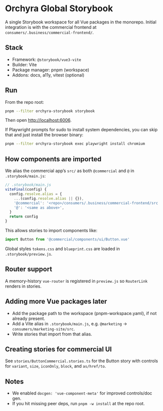 # Orchyra Global Storybook

A single Storybook workspace for all Vue packages in the monorepo. Initial integration is with the commercial frontend at `consumers/.business/commercial-frontend/`.

## Stack

- Framework: `@storybook/vue3-vite`
- Builder: Vite
- Package manager: pnpm (workspace)
- Addons: docs, a11y, vitest (optional)

## Run

From the repo root:

```sh
pnpm --filter orchyra-storybook storybook
```

Then open <http://localhost:6006>.

If Playwright prompts for sudo to install system dependencies, you can skip that and just install the browser binary:

```sh
pnpm --filter orchyra-storybook exec playwright install chromium
```

## How components are imported

We alias the commercial app’s `src/` as both `@commercial` and `@` in `.storybook/main.js`:

```js
// .storybook/main.js
viteFinal(config) {
  config.resolve.alias = {
    ...(config.resolve.alias || {}),
    '@commercial': '<repo>/consumers/.business/commercial-frontend/src',
    '@': '<same as above>',
  }
  return config
}
```

This allows stories to import components like:

```ts
import Button from '@commercial/components/ui/Button.vue'
```

Global styles `tokens.css` and `blueprint.css` are loaded in `.storybook/preview.js`.

## Router support

A memory-history `vue-router` is registered in `preview.js` so `RouterLink` renders in stories.

## Adding more Vue packages later

- Add the package path to the workspace (pnpm-workspace.yaml), if not already present.
- Add a Vite alias in `.storybook/main.js`, e.g. `@marketing` -> `consumers/marketing-site/src`.
- Write stories that import from that alias.

## Creating stories for commercial UI

See `stories/ButtonCommercial.stories.ts` for the Button story with controls for `variant`, `size`, `iconOnly`, `block`, and `as/href/to`.

## Notes

- We enabled `docgen: 'vue-component-meta'` for improved controls/doc gen.
- If you hit missing peer deps, run `pnpm -w install` at the repo root.
